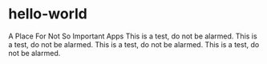 # hello-world
A Place For Not So Important Apps
This is a test, do not be alarmed.
This is a test, do not be alarmed.
This is a test, do not be alarmed.
This is a test, do not be alarmed.

